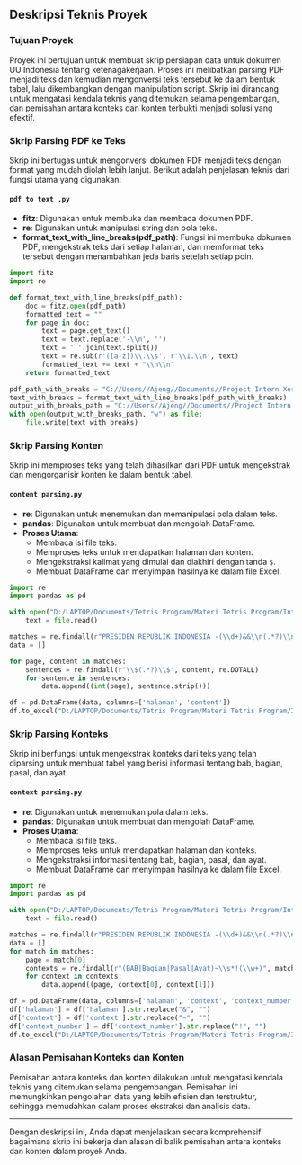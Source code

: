 ## Deskripsi Teknis Proyek

### Tujuan Proyek
Proyek ini bertujuan untuk membuat skrip persiapan data untuk dokumen UU Indonesia tentang ketenagakerjaan. Proses ini melibatkan parsing PDF menjadi teks dan kemudian mengonversi teks tersebut ke dalam bentuk tabel, lalu dikembangkan dengan manipulation script. Skrip ini dirancang untuk mengatasi kendala teknis yang ditemukan selama pengembangan, dan pemisahan antara konteks dan konten terbukti menjadi solusi yang efektif.

### Skrip Parsing PDF ke Teks
Skrip ini bertugas untuk mengonversi dokumen PDF menjadi teks dengan format yang mudah diolah lebih lanjut. Berikut adalah penjelasan teknis dari fungsi utama yang digunakan:

#### `pdf to text .py`
- **fitz**: Digunakan untuk membuka dan membaca dokumen PDF.
- **re**: Digunakan untuk manipulasi string dan pola teks.
- **format_text_with_line_breaks(pdf_path)**: Fungsi ini membuka dokumen PDF, mengekstrak teks dari setiap halaman, dan memformat teks tersebut dengan menambahkan jeda baris setelah setiap poin.

```python
import fitz 
import re

def format_text_with_line_breaks(pdf_path):
    doc = fitz.open(pdf_path)
    formatted_text = ""
    for page in doc:
        text = page.get_text()
        text = text.replace('-\\n', '')  
        text = ' '.join(text.split()) 
        text = re.sub(r'([a-z])\\.\\s', r'\\1.\\n', text)  
        formatted_text += text + "\\n\\n"
    return formatted_text

pdf_path_with_breaks = "C://Users//Ajeng//Documents//Project Intern Xeratic//UU Nomor 13 Tahun 2003.pdf"
text_with_breaks = format_text_with_line_breaks(pdf_path_with_breaks)
output_with_breaks_path = "C://Users//Ajeng//Documents//Project Intern Xeratic//output script uud no 13.txt"
with open(output_with_breaks_path, "w") as file:
    file.write(text_with_breaks)
```

### Skrip Parsing Konten
Skrip ini memproses teks yang telah dihasilkan dari PDF untuk mengekstrak dan mengorganisir konten ke dalam bentuk tabel.

#### `content parsing.py`
- **re**: Digunakan untuk menemukan dan memanipulasi pola dalam teks.
- **pandas**: Digunakan untuk membuat dan mengolah DataFrame.
- **Proses Utama**:
  - Membaca isi file teks.
  - Memproses teks untuk mendapatkan halaman dan konten.
  - Mengekstraksi kalimat yang dimulai dan diakhiri dengan tanda `$`.
  - Membuat DataFrame dan menyimpan hasilnya ke dalam file Excel.

```python
import re
import pandas as pd

with open("D:/LAPTOP/Documents/Tetris Program/Materi Tetris Program/Internship/data_text/spelling_checker/uu_nomor_13_tahun_2003_karakter.txt", "r") as file:
    text = file.read()

matches = re.findall(r"PRESIDEN REPUBLIK INDONESIA -(\\d+)&&\\n(.*?)\\n(?=PRESIDEN REPUBLIK INDONESIA|\\Z)", text, re.DOTALL)
data = []

for page, content in matches:
    sentences = re.findall(r'\\$(.*?)\\$', content, re.DOTALL)
    for sentence in sentences:
        data.append((int(page), sentence.strip()))

df = pd.DataFrame(data, columns=['halaman', 'content'])
df.to_excel("D:/LAPTOP/Documents/Tetris Program/Materi Tetris Program/Internship/data_table/tabular/uu_nomor_13_tahun_2003_content.xlsx", index=False)
```

### Skrip Parsing Konteks
Skrip ini berfungsi untuk mengekstrak konteks dari teks yang telah diparsing untuk membuat tabel yang berisi informasi tentang bab, bagian, pasal, dan ayat.

#### `context parsing.py`
- **re**: Digunakan untuk menemukan pola dalam teks.
- **pandas**: Digunakan untuk membuat dan mengolah DataFrame.
- **Proses Utama**:
  - Membaca isi file teks.
  - Memproses teks untuk mendapatkan halaman dan konteks.
  - Mengekstraksi informasi tentang bab, bagian, pasal, dan ayat.
  - Membuat DataFrame dan menyimpan hasilnya ke dalam file Excel.

```python
import re
import pandas as pd

with open("D:/LAPTOP/Documents/Tetris Program/Materi Tetris Program/Internship/data_text/spelling_checker/uu_nomor_6_thn_2023_karakter1.txt", "r") as file:
    text = file.read()

matches = re.findall(r"PRESIDEN REPUBLIK INDONESIA -(\\d+)&&\\n(.*?)\\n(?=PRESIDEN REPUBLIK INDONESIA|\\Z)", text, re.DOTALL)
data = []
for match in matches:
    page = match[0]
    contexts = re.findall(r"(BAB|Bagian|Pasal|Ayat)~\\s*!(\\w+)", match[1])
    for context in contexts:
        data.append((page, context[0], context[1]))

df = pd.DataFrame(data, columns=['halaman', 'context', 'context_number'])
df['halaman'] = df['halaman'].str.replace("&", "")
df['context'] = df['context'].str.replace("~", "")
df['context_number'] = df['context_number'].str.replace("!", "")
df.to_excel("D:/LAPTOP/Documents/Tetris Program/Materi Tetris Program/Internship/data_table/tabular/uu_nomor_6_thn_2023_context.xlsx", index=False)
```

### Alasan Pemisahan Konteks dan Konten
Pemisahan antara konteks dan konten dilakukan untuk mengatasi kendala teknis yang ditemukan selama pengembangan. Pemisahan ini memungkinkan pengolahan data yang lebih efisien dan terstruktur, sehingga memudahkan dalam proses ekstraksi dan analisis data.

---

Dengan deskripsi ini, Anda dapat menjelaskan secara komprehensif bagaimana skrip ini bekerja dan alasan di balik pemisahan antara konteks dan konten dalam proyek Anda.
